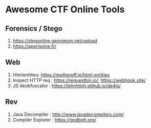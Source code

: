 # Awesome CTF Online Tools


## Forensics / Stego
1. https://stegonline.georgeom.net/upload
2. https://aperisolve.fr/

## Web
1. Htmlentities: https://mothereff.in/html-entities
2. Inspect HTTP req : https://requestbin.io/, https://webhook.site/
3. JS deobfuscator : https://lelinhtinh.github.io/de4js/

## Rev
1. Java Decompiler : http://www.javadecompilers.com/
2. Compiler Explorer : https://godbolt.org/
